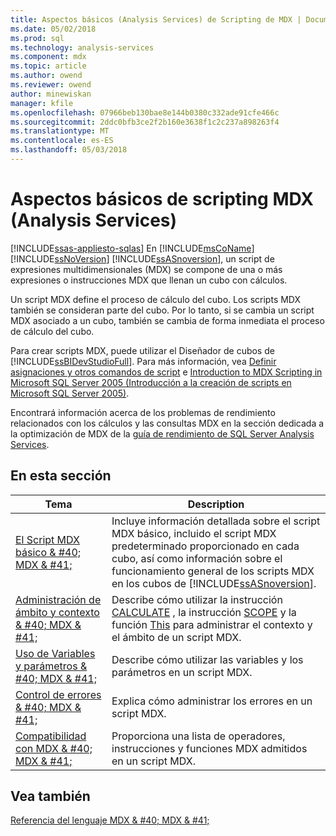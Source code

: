 ```yaml
---
title: Aspectos básicos (Analysis Services) de Scripting de MDX | Documentos de Microsoft
ms.date: 05/02/2018
ms.prod: sql
ms.technology: analysis-services
ms.component: mdx
ms.topic: article
ms.author: owend
ms.reviewer: owend
author: minewiskan
manager: kfile
ms.openlocfilehash: 07966beb130bae8e144b0380c332ade91cfe466c
ms.sourcegitcommit: 2ddc0bfb3ce2f2b160e3638f1c2c237a898263f4
ms.translationtype: MT
ms.contentlocale: es-ES
ms.lasthandoff: 05/03/2018
---
```

# <a name="mdx-scripting-fundamentals-analysis-services"></a>Aspectos básicos de scripting MDX (Analysis Services)
[!INCLUDE[ssas-appliesto-sqlas](../../../includes/ssas-appliesto-sqlas.md)]
  En [!INCLUDE[msCoName](../../../includes/msconame-md.md)] [!INCLUDE[ssNoVersion](../../../includes/ssnoversion-md.md)] [!INCLUDE[ssASnoversion](../../../includes/ssasnoversion-md.md)], un script de expresiones multidimensionales (MDX) se compone de una o más expresiones o instrucciones MDX que llenan un cubo con cálculos.  
  
 Un script MDX define el proceso de cálculo del cubo. Los scripts MDX también se consideran parte del cubo. Por lo tanto, si se cambia un script MDX asociado a un cubo, también se cambia de forma inmediata el proceso de cálculo del cubo.  
  
 Para crear scripts MDX, puede utilizar el Diseñador de cubos de [!INCLUDE[ssBIDevStudioFull](../../../includes/ssbidevstudiofull-md.md)]. Para más información, vea [Definir asignaciones y otros comandos de script](../../../analysis-services/multidimensional-models/define-assignments-and-other-script-commands.md) e [Introduction to MDX Scripting in Microsoft SQL Server 2005 (Introducción a la creación de scripts en Microsoft SQL Server 2005)](http://go.microsoft.com/fwlink/?LinkId=81892).  
  
 Encontrará información acerca de los problemas de rendimiento relacionados con los cálculos y las consultas MDX en la sección dedicada a la optimización de MDX de la [guía de rendimiento de SQL Server Analysis Services](http://go.microsoft.com/fwlink/p/?LinkId=399050).  
  
## <a name="in-this-section"></a>En esta sección  
  
|Tema|Description|  
|-----------|-----------------|  
|[El Script MDX básico & #40; MDX & #41;](../../../analysis-services/multidimensional-models/mdx/the-basic-mdx-script-mdx.md)|Incluye información detallada sobre el script MDX básico, incluido el script MDX predeterminado proporcionado en cada cubo, así como información sobre el funcionamiento general de los scripts MDX en los cubos de [!INCLUDE[ssASnoversion](../../../includes/ssasnoversion-md.md)].|  
|[Administración de ámbito y contexto & #40; MDX & #41;](../../../analysis-services/multidimensional-models/mdx/managing-scope-and-context-mdx.md)|Describe cómo utilizar la instrucción [CALCULATE](../../../mdx/mdx-scripting-calculate.md) , la instrucción [SCOPE](../../../mdx/mdx-scripting-scope.md) y la función [This](../../../mdx/this-mdx.md) para administrar el contexto y el ámbito de un script MDX.|  
|[Uso de Variables y parámetros & #40; MDX & #41;](../../../analysis-services/multidimensional-models/mdx/using-variables-and-parameters-mdx.md)|Describe cómo utilizar las variables y los parámetros en un script MDX.|  
|[Control de errores & #40; MDX & #41;](../../../analysis-services/multidimensional-models/mdx/error-handling-mdx.md)|Explica cómo administrar los errores en un script MDX.|  
|[Compatibilidad con MDX & #40; MDX & #41;](../../../analysis-services/multidimensional-models/mdx/supported-mdx-mdx.md)|Proporciona una lista de operadores, instrucciones y funciones MDX admitidos en un script MDX.|  
  
## <a name="see-also"></a>Vea también  
 [Referencia del lenguaje MDX & #40; MDX & #41;](../../../mdx/mdx-language-reference-mdx.md)  
  
  
